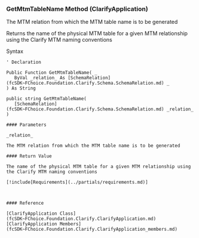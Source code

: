 ﻿### GetMtmTableName Method (ClarifyApplication)

The MTM relation from which the MTM table name is to be generated

Returns the name of the physical MTM table for a given MTM relationship using the Clarify MTM naming conventions

Syntax

```vbnet
' Declaration

Public Function GetMtmTableName( _
   ByVal _relation_ As [SchemaRelation](fcSDK~FChoice.Foundation.Clarify.Schema.SchemaRelation.md) _
) As String

public string GetMtmTableName( 
   [SchemaRelation](fcSDK~FChoice.Foundation.Clarify.Schema.SchemaRelation.md) _relation_
)

#### Parameters

_relation_

The MTM relation from which the MTM table name is to be generated

#### Return Value

The name of the physical MTM table for a given MTM relationship using the Clarify MTM naming conventions

[!include[Requirements](../partials/requirements.md)]



#### Reference

[ClarifyApplication Class](fcSDK~FChoice.Foundation.Clarify.ClarifyApplication.md)  
[ClarifyApplication Members](fcSDK~FChoice.Foundation.Clarify.ClarifyApplication_members.md)